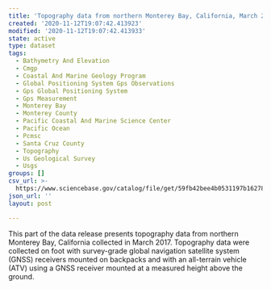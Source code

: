 ```yaml
---
title: 'Topography data from northern Monterey Bay, California, March 2017'
created: '2020-11-12T19:07:42.413923'
modified: '2020-11-12T19:07:42.413933'
state: active
type: dataset
tags:
  - Bathymetry And Elevation
  - Cmgp
  - Coastal And Marine Geology Program
  - Global Positioning System Gps Observations
  - Gps Global Positioning System
  - Gps Measurement
  - Monterey Bay
  - Monterey County
  - Pacific Coastal And Marine Science Center
  - Pacific Ocean
  - Pcmsc
  - Santa Cruz County
  - Topography
  - Us Geological Survey
  - Usgs
groups: []
csv_url: >-
  https://www.sciencebase.gov/catalog/file/get/59fb42bee4b0531197b16278?name=mb17_mar_topo.csv
json_url: ''
layout: post

---
```

This part of the data release presents topography data from northern Monterey Bay, California collected in March 2017. Topography data were collected on foot with survey-grade global navigation satellite system (GNSS) receivers mounted on backpacks and with an all-terrain vehicle (ATV) using a GNSS receiver mounted at a measured height above the ground.
